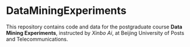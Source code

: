 # DataMiningExperiments


This repository contains code and data for the postgraduate course **Data Mining Experiments**, instructed by *Xinbo Ai*, at Beijing University of Posts and Telecommunications.


